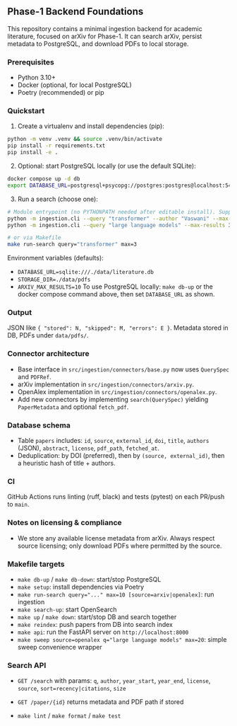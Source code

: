 ## Phase-1 Backend Foundations

This repository contains a minimal ingestion backend for academic literature, focused on arXiv for Phase-1. It can search arXiv, persist metadata to PostgreSQL, and download PDFs to local storage.

### Prerequisites
- Python 3.10+
- Docker (optional, for local PostgreSQL)
- Poetry (recommended) or pip

### Quickstart
1) Create a virtualenv and install dependencies (pip):
```bash
python -m venv .venv && source .venv/bin/activate
pip install -r requirements.txt
pip install -e .
```

2) Optional: start PostgreSQL locally (or use the default SQLite):
```bash
docker compose up -d db
export DATABASE_URL=postgresql+psycopg://postgres:postgres@localhost:5432/literature
```

3) Run a search (choose one):
```bash
# Module entrypoint (no PYTHONPATH needed after editable install). Supports --author and --source (arxiv|openalex).
python -m ingestion.cli --query "transformer" --author "Vaswani" --max-results 3 --source arxiv
python -m ingestion.cli --query "large language models" --max-results 3 --source openalex

# or via Makefile
make run-search query="transformer" max=3
```

Environment variables (defaults):
- `DATABASE_URL=sqlite:///./data/literature.db`
- `STORAGE_DIR=./data/pdfs`
- `ARXIV_MAX_RESULTS=10`
To use PostgreSQL locally: `make db-up` or the docker compose command above, then set `DATABASE_URL` as shown.

### Output
JSON like `{ "stored": N, "skipped": M, "errors": E }`. Metadata stored in DB, PDFs under `data/pdfs/`.

### Connector architecture
- Base interface in `src/ingestion/connectors/base.py` now uses `QuerySpec` and `PDFRef`.
- arXiv implementation in `src/ingestion/connectors/arxiv.py`.
- OpenAlex implementation in `src/ingestion/connectors/openalex.py`.
- Add new connectors by implementing `search(QuerySpec)` yielding `PaperMetadata` and optional `fetch_pdf`.

### Database schema
- Table `papers` includes: `id`, `source`, `external_id`, `doi`, `title`, `authors` (JSON), `abstract`, `license`, `pdf_path`, `fetched_at`.
- Deduplication: by DOI (preferred), then by `(source, external_id)`, then a heuristic hash of title + authors.

### CI
GitHub Actions runs linting (ruff, black) and tests (pytest) on each PR/push to `main`.

### Notes on licensing & compliance
- We store any available license metadata from arXiv. Always respect source licensing; only download PDFs where permitted by the source.

### Makefile targets
- `make db-up` / `make db-down`: start/stop PostgreSQL
- `make setup`: install dependencies via Poetry
- `make run-search query="..." max=10 [source=arxiv|openalex]`: run ingestion
- `make search-up`: start OpenSearch
- `make up` / `make down`: start/stop DB and search together
- `make reindex`: push papers from DB into search index
- `make api`: run the FastAPI server on `http://localhost:8000`
- `make sweep source=openalex q="large language models" max=20`: simple sweep convenience wrapper

### Search API
- `GET /search` with params: `q`, `author`, `year_start`, `year_end`, `license`, `source`, `sort=recency|citations`, `size`
- `GET /paper/{id}` returns metadata and PDF path if stored

- `make lint` / `make format` / `make test`


